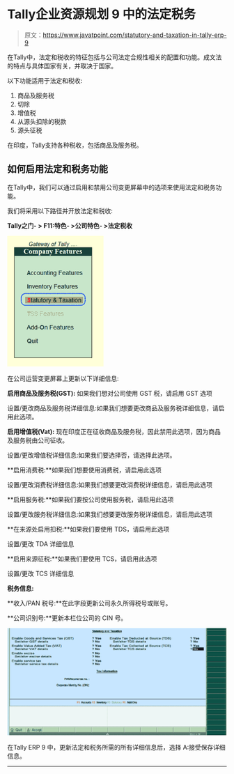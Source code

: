 # Tally企业资源规划 9 中的法定税务

> 原文：<https://www.javatpoint.com/statutory-and-taxation-in-tally-erp-9>

在Tally中，法定和税收的特征包括与公司法定合规性相关的配置和功能。成文法的特点与具体国家有关，并取决于国家。

以下功能适用于法定和税收:

1.  商品及服务税
2.  切除
3.  增值税
4.  从源头扣除的税款
5.  源头征税

在印度，Tally支持各种税收，包括商品及服务税。

## 如何启用法定和税务功能

在Tally中，我们可以通过启用和禁用公司变更屏幕中的选项来使用法定和税务功能。

我们将采用以下路径并开放法定和税收:

**Tally之门- > F11:特色- >公司特色- >法定税收**

![Statutory & Taxation in Tally ERP 9](img/fc606c2a032bc388d3ff31548e8613a1.png)

在公司运营变更屏幕上更新以下详细信息:

**启用商品及服务税(GST):** 如果我们想对公司使用 GST 税，请启用 GST 选项

设置/更改商品及服务税详细信息:如果我们想要更改商品及服务税详细信息，请启用此选项。

**启用增值税(Vat):** 现在印度正在征收商品及服务税，因此禁用此选项，因为商品及服务税由公司征收。

设置/更改增值税详细信息:如果我们要选择否，请选择此选项。

**启用消费税:**如果我们想要使用消费税，请启用此选项

设置/更改消费税详细信息:如果我们想要更改消费税详细信息，请启用此选项

**启用服务税:**如果我们要按公司使用服务税，请启用此选项

设置/更改服务税详细信息:如果我们想要更改服务税详细信息，请启用此选项

**在来源处启用扣税:**如果我们要使用 TDS，请启用此选项

设置/更改 TDA 详细信息

**启用来源征税:**如果我们要使用 TCS，请启用此选项

设置/更改 TCS 详细信息

**税务信息:**

**收入/PAN 税号:**在此字段更新公司永久所得税号或账号。

**公司识别号:**更新本栏位公司的 CIN 号。

![Statutory & Taxation in Tally ERP 9](img/95567bf5d39c4e15a48a65705a7e8411.png)

在Tally ERP 9 中，更新法定和税务所需的所有详细信息后，选择 A:接受保存详细信息。

* * *